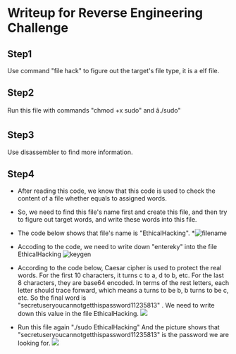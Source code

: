 # Writeup for Reverse Engineering Challenge

## Step1
Use command "file hack" to figure out the target's file type, it is a elf file. 
## Step2
Run this file with commands "chmod +x sudo" and â./sudo"
## Step3
Use disassembler to find more information.
## Step4
* After reading this code, we know that this code is used to check the content of a file whether equals to assigned words.
* So, we need to find this file's name first and create this file, and then try to figure out target words, and write these words into this file.
* The code below shows that file's name is "EthicalHacking". 
*![filename](http://ooj03jwxf.bkt.clouddn.com/ethical.jpg)
* Accoding to the code, we need to write down "entereky" into the file EthicalHacking
![keygen](http://ooj03jwxf.bkt.clouddn.com/enterkey.png)

* According to the code below, Caesar cipher is used to protect the real words. For the first 10 characters, it turns c to a, d to b, etc. For the last 8 characters, they are base64 encoded. In terms of the rest letters, each letter should trace forward, which means a turns to be b, b turns to be c, etc. So the final word is "secretuseryoucannotgetthispassword11235813" . We need to write down this value in the file EthicalHacking.
![](http://ooj03jwxf.bkt.clouddn.com/psd.jpg)
* Run this file again "./sudo EthicalHacking"
And the picture shows that "secretuseryoucannotgetthispassword11235813" is the password we are looking for.
![](http://ooj03jwxf.bkt.clouddn.com/Screen%20Shot%202017-04-20%20at%204.39.51%20PM.png)


